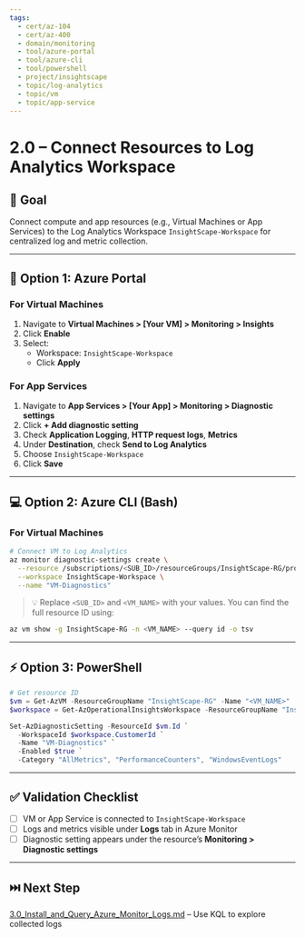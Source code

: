 ```yaml
---
tags:
  - cert/az-104
  - cert/az-400
  - domain/monitoring
  - tool/azure-portal
  - tool/azure-cli
  - tool/powershell
  - project/insightscape
  - topic/log-analytics
  - topic/vm
  - topic/app-service
---
```


# 2.0 – Connect Resources to Log Analytics Workspace

## 🧱 Goal

Connect compute and app resources (e.g., Virtual Machines or App Services) to the Log Analytics Workspace `InsightScape-Workspace` for centralized log and metric collection.

---

## 📘 Option 1: Azure Portal

### For Virtual Machines

1. Navigate to **Virtual Machines > [Your VM] > Monitoring > Insights**
2. Click **Enable**
3. Select:
   - Workspace: `InsightScape-Workspace`
   - Click **Apply**

### For App Services

1. Navigate to **App Services > [Your App] > Monitoring > Diagnostic settings**
2. Click **+ Add diagnostic setting**
3. Check **Application Logging**, **HTTP request logs**, **Metrics**
4. Under **Destination**, check **Send to Log Analytics**
5. Choose `InsightScape-Workspace`
6. Click **Save**

---

## 💻 Option 2: Azure CLI (Bash)

### For Virtual Machines

```bash
# Connect VM to Log Analytics
az monitor diagnostic-settings create \
  --resource /subscriptions/<SUB_ID>/resourceGroups/InsightScape-RG/providers/Microsoft.Compute/virtualMachines/<VM_NAME> \
  --workspace InsightScape-Workspace \
  --name "VM-Diagnostics"
```

> 💡 Replace `<SUB_ID>` and `<VM_NAME>` with your values. You can find the full resource ID using:
```bash
az vm show -g InsightScape-RG -n <VM_NAME> --query id -o tsv
```

---

## ⚡ Option 3: PowerShell

```powershell
# Get resource ID
$vm = Get-AzVM -ResourceGroupName "InsightScape-RG" -Name "<VM_NAME>"
$workspace = Get-AzOperationalInsightsWorkspace -ResourceGroupName "InsightScape-RG" -Name "InsightScape-Workspace"

Set-AzDiagnosticSetting -ResourceId $vm.Id `
  -WorkspaceId $workspace.CustomerId `
  -Name "VM-Diagnostics" `
  -Enabled $true `
  -Category "AllMetrics", "PerformanceCounters", "WindowsEventLogs"
```

---

## ✅ Validation Checklist

- [ ] VM or App Service is connected to `InsightScape-Workspace`
- [ ] Logs and metrics visible under **Logs** tab in Azure Monitor
- [ ] Diagnostic setting appears under the resource’s **Monitoring > Diagnostic settings**

---

## ⏭️ Next Step

[3.0_Install_and_Query_Azure_Monitor_Logs.md](3.0_Install_and_Query_Azure_Monitor_Logs.md) – Use KQL to explore collected logs
